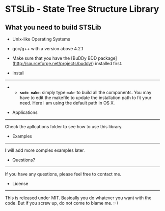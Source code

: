 STSLib - State Tree Structure Library
================================

What you need to build STSLib
---------------------------------------
* Unix-like Operating Systems
* gcc/g++ with a version above 4.2.1
* Make sure that you have the [BuDDy BDD package] (http://sourceforge.net/projects/buddy/) installed first.

* Install
--------------

* * **`sudo make`**: simply type `make` to build all the components. You may have to edit the makefile to update the installation path to fit your need. Here I am using the default path in OS X.

* Applications
--------------

Check the apllcations folder to see how to use this library.

* Examples
--------------

I will add more complex examples later.

* Questions?
----------

If you have any questions, please feel free to contact me.

* License
----------

This is released under MIT. Basically you do whatever you want with the code. But if you screw up, do not come to blame me. :-)

